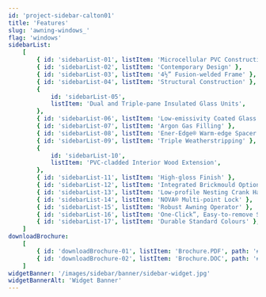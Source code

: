 ```yaml
---
id: 'project-sidebar-calton01'
title: 'Features'
slug: 'awning-windows_'
flag: 'windows'
sidebarList:
    [
        { id: 'sidebarList-01', listItem: 'Microcellular PVC Construction' },
        { id: 'sidebarList-02', listItem: 'Contemporary Design' },
        { id: 'sidebarList-03', listItem: '4½” Fusion-welded Frame' },
        { id: 'sidebarList-04', listItem: 'Structural Construction' },
        {
            id: 'sidebarList-05',
            listItem: 'Dual and Triple-pane Insulated Glass Units',
        },
        { id: 'sidebarList-06', listItem: 'Low-emissivity Coated Glass' },
        { id: 'sidebarList-07', listItem: 'Argon Gas Filling' },
        { id: 'sidebarList-08', listItem: 'Ener-Edge® Warm-edge Spacer' },
        { id: 'sidebarList-09', listItem: 'Triple Weatherstripping' },
        {
            id: 'sidebarList-10',
            listItem: 'PVC-cladded Interior Wood Extension',
        },
        { id: 'sidebarList-11', listItem: 'High-gloss Finish' },
        { id: 'sidebarList-12', listItem: 'Integrated Brickmould Option' },
        { id: 'sidebarList-13', listItem: 'Low-profile Nesting Crank Handle' },
        { id: 'sidebarList-14', listItem: 'NOVA® Multi-point Lock' },
        { id: 'sidebarList-15', listItem: 'Robust Awning Operator' },
        { id: 'sidebarList-16', listItem: 'One-Click”, Easy-to-remove Screen' },
        { id: 'sidebarList-17', listItem: 'Durable Standard Colours' },
    ]
downloadBrochure:
    [
        { id: 'downloadBrochure-01', listItem: 'Brochure.PDF', path: '#' },
        { id: 'downloadBrochure-02', listItem: 'Brochure.DOC', path: '#' },
    ]
widgetBanner: '/images/sidebar/banner/sidebar-widget.jpg'
widgetBannerAlt: 'Widget Banner'
---
```

